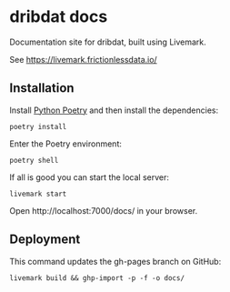 # dribdat docs

Documentation site for dribdat, built using Livemark.

See https://livemark.frictionlessdata.io/

## Installation

Install [Python Poetry](https://python-poetry.org/) and then install the dependencies:

`poetry install`

Enter the Poetry environment:

`poetry shell`

If all is good you can start the local server:

`livemark start`

Open http://localhost:7000/docs/ in your browser.

## Deployment

This command updates the gh-pages branch on GitHub:

`livemark build && ghp-import -p -f -o docs/`